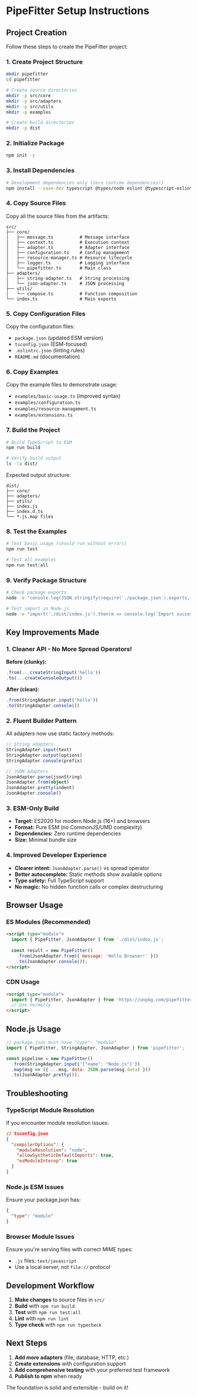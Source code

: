 # PipeFitter Setup Instructions

## Project Creation

Follow these steps to create the PipeFitter project:

### 1. Create Project Structure

```bash
mkdir pipefitter
cd pipefitter

# Create source directories
mkdir -p src/core
mkdir -p src/adapters 
mkdir -p src/utils
mkdir -p examples

# Create build directories
mkdir -p dist
```

### 2. Initialize Package

```bash
npm init -y
```

### 3. Install Dependencies

```bash
# Development dependencies only (zero runtime dependencies!)
npm install --save-dev typescript @types/node eslint @typescript-eslint/parser @typescript-eslint/eslint-plugin rimraf
```

### 4. Copy Source Files

Copy all the source files from the artifacts:

```
src/
├── core/
│   ├── message.ts          # Message interface
│   ├── context.ts          # Execution context
│   ├── adapter.ts          # Adapter interface
│   ├── configuration.ts    # Config management
│   ├── resource-manager.ts # Resource lifecycle
│   ├── logger.ts           # Logging interface
│   └── pipefitter.ts       # Main class
├── adapters/
│   ├── string-adapter.ts   # String processing
│   └── json-adapter.ts     # JSON processing
├── utils/
│   └── compose.ts          # Function composition
└── index.ts                # Main exports
```

### 5. Copy Configuration Files

Copy the configuration files:

- `package.json` (updated ESM version)
- `tsconfig.json` (ESM-focused)
- `.eslintrc.json` (linting rules)
- `README.md` (documentation)

### 6. Copy Examples

Copy the example files to demonstrate usage:

- `examples/basic-usage.ts` (improved syntax)
- `examples/configuration.ts` 
- `examples/resource-management.ts`
- `examples/extensions.ts`

### 7. Build the Project

```bash
# Build TypeScript to ESM
npm run build

# Verify build output
ls -la dist/
```

Expected output structure:
```
dist/
├── core/
├── adapters/
├── utils/
├── index.js
├── index.d.ts
└── *.js.map files
```

### 8. Test the Examples

```bash
# Test basic usage (should run without errors)
npm run test

# Test all examples
npm run test:all
```

### 9. Verify Package Structure

```bash
# Check package exports
node -e "console.log(JSON.stringify(require('./package.json').exports, null, 2))"

# Test import in Node.js
node -e "import('./dist/index.js').then(m => console.log('Import successful:', Object.keys(m)))"
```

## Key Improvements Made

### 1. Cleaner API - No More Spread Operators!

**Before (clunky):**
```typescript
.from(...createStringInput('hello'))
.to(...createConsoleOutput())
```

**After (clean):**
```typescript
.from(StringAdapter.input('hello'))
.to(StringAdapter.console())
```

### 2. Fluent Builder Pattern

All adapters now use static factory methods:

```typescript
// String adapters
StringAdapter.input(text)
StringAdapter.output(options)
StringAdapter.console(prefix)

// JSON adapters  
JsonAdapter.parse(jsonString)
JsonAdapter.from(object)
JsonAdapter.pretty(indent)
JsonAdapter.console()
```

### 3. ESM-Only Build

- **Target:** ES2020 for modern Node.js (16+) and browsers
- **Format:** Pure ESM (no CommonJS/UMD complexity)
- **Dependencies:** Zero runtime dependencies
- **Size:** Minimal bundle size

### 4. Improved Developer Experience

- **Clearer intent:** `JsonAdapter.parse()` vs spread operator
- **Better autocomplete:** Static methods show available options
- **Type safety:** Full TypeScript support
- **No magic:** No hidden function calls or complex destructuring

## Browser Usage

### ES Modules (Recommended)

```html
<script type="module">
  import { PipeFitter, JsonAdapter } from './dist/index.js';
  
  const result = new PipeFitter()
    .from(JsonAdapter.from({ message: 'Hello Browser!' }))
    .to(JsonAdapter.console());
</script>
```

### CDN Usage

```html
<script type="module">
  import { PipeFitter, JsonAdapter } from 'https://unpkg.com/pipefitter/dist/index.js';
  // Use normally
</script>
```

## Node.js Usage

```javascript
// package.json must have "type": "module"
import { PipeFitter, StringAdapter, JsonAdapter } from 'pipefitter';

const pipeline = new PipeFitter()
  .from(StringAdapter.input('{"name": "Node.js"}'))
  .map(msg => ({ ...msg, data: JSON.parse(msg.data) }))
  .to(JsonAdapter.pretty());
```

## Troubleshooting

### TypeScript Module Resolution

If you encounter module resolution issues:

```json
// tsconfig.json
{
  "compilerOptions": {
    "moduleResolution": "node",
    "allowSyntheticDefaultImports": true,
    "esModuleInterop": true
  }
}
```

### Node.js ESM Issues

Ensure your package.json has:

```json
{
  "type": "module"
}
```

### Browser Module Issues

Ensure you're serving files with correct MIME types:
- `.js` files: `text/javascript`
- Use a local server, not `file://` protocol

## Development Workflow

1. **Make changes** to source files in `src/`
2. **Build** with `npm run build`
3. **Test** with `npm run test:all`
4. **Lint** with `npm run lint`
5. **Type check** with `npm run typecheck`

## Next Steps

1. **Add more adapters** (file, database, HTTP, etc.)
2. **Create extensions** with configuration support
3. **Add comprehensive testing** with your preferred test framework
4. **Publish to npm** when ready

The foundation is solid and extensible - build on it!